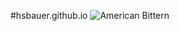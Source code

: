 #hsbauer.github.io
![American Bittern][logo]

[logo]: https://github.com/hsbauer.github.io/pictures/main/bittern.png

